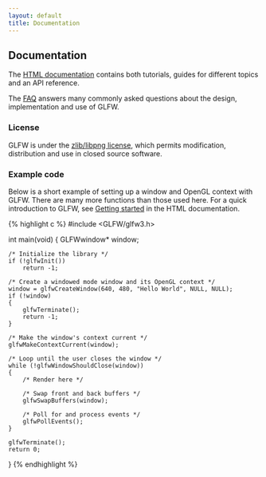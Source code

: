 ```yaml
---
layout: default
title: Documentation
---
```


## Documentation

The [HTML documentation](/docs/latest/) contains both tutorials, guides for
different topics and an API reference.

The [FAQ](faq.html) answers many commonly asked questions about the design,
implementation and use of GLFW.

### License

GLFW is under the [zlib/libpng license](license.html), which permits modification,
distribution and use in closed source software.

### Example code

Below is a short example of setting up a window and OpenGL context with GLFW.
There are many more functions than those used here.  For a quick introduction to
GLFW, see [Getting started](/docs/latest/quick.html) in the HTML documentation.

{% highlight c %}
#include <GLFW/glfw3.h>

int main(void)
{
    GLFWwindow* window;

    /* Initialize the library */
    if (!glfwInit())
        return -1;

    /* Create a windowed mode window and its OpenGL context */
    window = glfwCreateWindow(640, 480, "Hello World", NULL, NULL);
    if (!window)
    {
        glfwTerminate();
        return -1;
    }

    /* Make the window's context current */
    glfwMakeContextCurrent(window);

    /* Loop until the user closes the window */
    while (!glfwWindowShouldClose(window))
    {
        /* Render here */

        /* Swap front and back buffers */
        glfwSwapBuffers(window);

        /* Poll for and process events */
        glfwPollEvents();
    }

    glfwTerminate();
    return 0;
}
{% endhighlight %}

